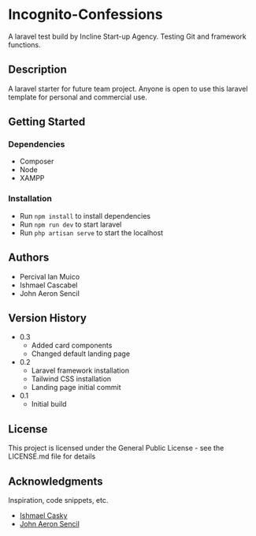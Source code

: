 # Incognito-Confessions

A laravel test build by Incline Start-up Agency. Testing Git and framework functions.

## Description

A laravel starter for future team project. Anyone is open to use this laravel template for personal and commercial use.

## Getting Started

### Dependencies

-   Composer
-   Node
-   XAMPP

### Installation

* Run ```npm install``` to install dependencies
* Run ```npm run dev``` to start laravel
* Run ```php artisan serve``` to start the localhost

## Authors

* Percival Ian Muico
* Ishmael Cascabel
* John Aeron Sencil

## Version History

-   0.3
    -   Added card components
    -   Changed default landing page
-   0.2
    -   Laravel framework installation
    -   Tailwind CSS installation
    -   Landing page initial commit
-   0.1
    -   Initial build

## License

This project is licensed under the General Public License - see the LICENSE.md file for details

## Acknowledgments

Inspiration, code snippets, etc.
* [Ishmael Casky](https://github.com/IshmaelCasky)
* [John Aeron Sencil](https://github.com/iamaeron)